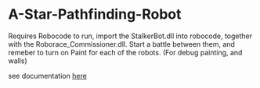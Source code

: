 # A-Star-Pathfinding-Robot

Requires Robocode to run, import the StalkerBot.dll into robocode,
together with the Roborace_Commissioner.dll. Start a battle between them,
and remeber to turn on Paint for each of the robots. (For debug painting,
and walls)

see documentation [here](http://robowiki.net/wiki/Robocode/.NET/Create_a_.NET_robot_with_Visual_Studio)

